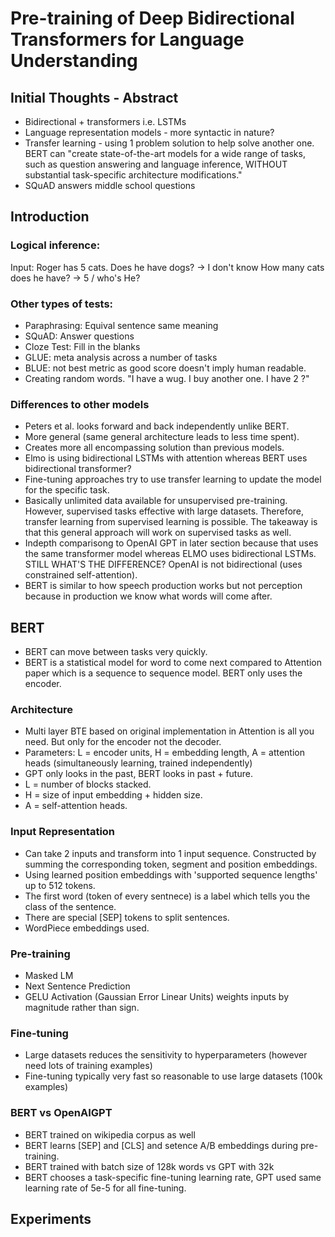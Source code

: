 # Pre-training of Deep Bidirectional Transformers for Language Understanding

## Initial Thoughts - Abstract
* Bidirectional + transformers i.e. LSTMs
* Language representation models - more syntactic in nature?
* Transfer learning - using 1 problem solution to help solve another one. BERT can "create state-of-the-art models for a wide range of tasks, such as question answering and language inference, WITHOUT substantial task-specific architecture modifications." 
* SQuAD answers middle school questions

## Introduction

### Logical inference: 

Input: Roger has 5 cats.
Does he have dogs? -> I don't know
How many cats does he have? -> 5 / who's He?

### Other types of tests:
* Paraphrasing: Equival sentence same meaning
* SQuAD: Answer questions
* Cloze Test: Fill in the blanks
* GLUE: meta analysis across a number of tasks
* BLUE: not best metric as good score doesn't imply human readable. 
* Creating random words. "I have a wug. I buy another one. I have 2 ?"

### Differences to other models
* Peters et al. looks forward and back independently unlike BERT. 
* More general (same general architecture leads to less time spent).
* Creates more all encompassing solution than previous models. 
* Elmo is using bidirectional LSTMs with attention whereas BERT uses bidirectional transformer? 
* Fine-tuning approaches try to use transfer learning to update the model for the specific task.
* Basically unlimited data available for unsupervised pre-training. However, supervised tasks effective with large datasets. Therefore, transfer learning from supervised learning is possible. The takeaway is that this general approach will work on supervised tasks as well. 
* Indepth comparisong to OpenAI GPT in later section because that uses the same transformer model whereas ELMO uses bidirectional LSTMs. STILL WHAT'S THE DIFFERENCE? OpenAI is not bidirectional (uses constrained self-attention).
* BERT is similar to how speech production works but not perception because in production we know what words will come after. 

## BERT

* BERT can move between tasks very quickly. 
* BERT is a statistical model for word to come next compared to Attention paper which is a sequence to sequence model. BERT only uses the encoder. 

### Architecture
* Multi layer BTE based on original implementation in Attention is all you need. But only for the encoder not the decoder. 
* Parameters: L = encoder units, H = embedding length, A = attention heads (simultaneously learning, trained independently)
* GPT only looks in the past, BERT looks in past + future. 
* L = number of blocks stacked.
* H = size of input embedding + hidden size.
* A = self-attention heads.

### Input Representation
* Can take 2 inputs and transform into 1 input sequence. Constructed by summing the corresponding token, segment and position embeddings. 
* Using learned position embeddings with 'supported sequence lengths' up to 512 tokens. 
* The first word (token of every sentnece) is a label which tells you the class of the sentence. 
* There are special \[SEP\] tokens to split sentences. 
* WordPiece embeddings used.

### Pre-training
* Masked LM
* Next Sentence Prediction
* GELU Activation (Gaussian Error Linear Units) weights inputs by magnitude rather than sign. 

### Fine-tuning
* Large datasets reduces the sensitivity to hyperparameters (however need lots of training examples)
* Fine-tuning typically very fast so reasonable to use large datasets (100k examples)

### BERT vs OpenAIGPT
* BERT trained on wikipedia corpus as well
* BERT learns \[SEP\] and \[CLS\] and setence A/B embeddings during pre-training. 
* BERT trained with batch size of 128k words vs GPT with 32k
* BERT chooses a task-specific fine-tuning learning rate, GPT used same learning rate of 5e-5 for all fine-tuning. 

## Experiments